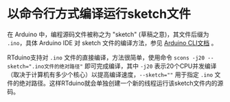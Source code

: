 # 以命令行方式编译运行sketch文件

在 Arduino 中，编程源码文件被称之为 "sketch" (草稿之意)，其文件后缀为 `.ino`，具体 Arduino IDE 对 sketch 文件的编译方法，参见 [Arduino CLI文档](https://arduino.github.io/arduino-cli/0.33/sketch-build-process/) 。

RTduino支持对 `.ino` 文件的直接编译，方法很简单，使用命令 `scons -j20 --sketch=".ino文件的绝对路径"` 即可完成编译，其中 `-j20` 表示20个CPU并发编译（取决于计算机有多少个核心）以提高编译速度，`--sketch=""` 用于指定 `.ino` 文件的绝对路径。这样RTduino就会单独创建一个新的线程运行该sketch文件内的源码。
